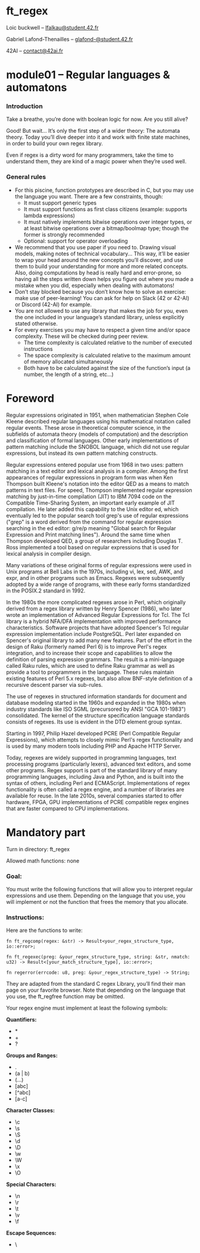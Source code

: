 # ft_regex

Loic buckwell – lfalkau@student.42.fr

Gabriel Lafond-Thenailles – glafond-@student.42.fr

42AI – contact@42ai.fr

# module01 – Regular languages & automatons

### Introduction
Take a breathe, you’re done with boolean logic for now. Are you still alive?

Good! But wait… It’s only the first step of a wider theory: The automata theory. Today you’ll dive deeper into it and work with finite state machines, in order to build your own regex library.

Even if regex is a dirty word for many programmers, take the time to understand them, they are kind of a magic power when they’re used well.


### General rules
* For this piscine, function prototypes are described in C, but you may use the language you want. There are a few constraints, though:
  * It must support generic types
  * It must support functions as first class citizens (example: supports lambda expressions) 
  * It must natively implements bitwise operations over integer types, or at least bitwise operations over a bitmap/boolmap type; though the former is strongly recommended 
  * Optional: support for operator overloading 
* We recommend that you use paper if you need to. Drawing visual models, making notes of technical vocabulary... This way, it’ll be easier to wrap your head around the new concepts you’ll discover, and use them to build your understanding for more and more related concepts. Also, doing computations by head is really hard and error-prone, so having all the steps written down helps you figure out where you made a mistake when you did, especially when dealing with automatons!
* Don’t stay blocked because you don’t know how to solve an exercise: make use of peer-learning! You can ask for help on Slack (42 or 42-AI) or Discord (42-AI) for example. 
* You are not allowed to use any library that makes the job for you, even the one included in your language’s standard library, unless explicitly stated otherwise. 
* For every exercises you may have to respect a given time and/or space complexity. These will be checked during peer review. 
  * The time complexity is calculated relative to the number of executed instructions 
  * The space complexity is calculated relative to the maximum amount of memory allocated simultaneously
  * Both have to be calculated against the size of the function’s input (a number, the length of a string, etc...) 
      
# Foreword

Regular expressions originated in 1951, when mathematician Stephen Cole Kleene described regular languages using his mathematical notation called regular events. These arose in theoretical computer science, in the subfields of automata theory (models of computation) and the description and classification of formal languages. Other early implementations of pattern matching include the SNOBOL language, which did not use regular expressions, but instead its own pattern matching constructs.

Regular expressions entered popular use from 1968 in two uses: pattern matching in a text editor and lexical analysis in a compiler. Among the first appearances of regular expressions in program form was when Ken Thompson built Kleene's notation into the editor QED as a means to match patterns in text files. For speed, Thompson implemented regular expression matching by just-in-time compilation (JIT) to IBM 7094 code on the Compatible Time-Sharing System, an important early example of JIT compilation. He later added this capability to the Unix editor ed, which eventually led to the popular search tool grep's use of regular expressions ("grep" is a word derived from the command for regular expression searching in the ed editor: g/re/p meaning "Global search for Regular Expression and Print matching lines"). Around the same time when Thompson developed QED, a group of researchers including Douglas T. Ross implemented a tool based on regular expressions that is used for lexical analysis in compiler design.

Many variations of these original forms of regular expressions were used in Unix programs at Bell Labs in the 1970s, including vi, lex, sed, AWK, and expr, and in other programs such as Emacs. Regexes were subsequently adopted by a wide range of programs, with these early forms standardized in the POSIX.2 standard in 1992.

In the 1980s the more complicated regexes arose in Perl, which originally derived from a regex library written by Henry Spencer (1986), who later wrote an implementation of Advanced Regular Expressions for Tcl. The Tcl library is a hybrid NFA/DFA implementation with improved performance characteristics. Software projects that have adopted Spencer's Tcl regular expression implementation include PostgreSQL. Perl later expanded on Spencer's original library to add many new features. Part of the effort in the design of Raku (formerly named Perl 6) is to improve Perl's regex integration, and to increase their scope and capabilities to allow the definition of parsing expression grammars. The result is a mini-language called Raku rules, which are used to define Raku grammar as well as provide a tool to programmers in the language. These rules maintain existing features of Perl 5.x regexes, but also allow BNF-style definition of a recursive descent parser via sub-rules.

The use of regexes in structured information standards for document and database modeling started in the 1960s and expanded in the 1980s when industry standards like ISO SGML (precursored by ANSI "GCA 101-1983") consolidated. The kernel of the structure specification language standards consists of regexes. Its use is evident in the DTD element group syntax.

Starting in 1997, Philip Hazel developed PCRE (Perl Compatible Regular Expressions), which attempts to closely mimic Perl's regex functionality and is used by many modern tools including PHP and Apache HTTP Server.

Today, regexes are widely supported in programming languages, text processing programs (particularly lexers), advanced text editors, and some other programs. Regex support is part of the standard library of many programming languages, including Java and Python, and is built into the syntax of others, including Perl and ECMAScript. Implementations of regex functionality is often called a regex engine, and a number of libraries are available for reuse. In the late 2010s, several companies started to offer hardware, FPGA, GPU implementations of PCRE compatible regex engines that are faster compared to CPU implementations. 

# Mandatory part

Turn in directory: ft_regex

Allowed math functions: none

### Goal:
You must write the following functions that will allow you to interpret regular expressions and use them. Depending on the language that you use, you will implement or not the function that frees the memory that you allocate.
### Instructions:
Here are the functions to write:

`fn ft_regcomp(regex: &str) -> Result<your_regex_structure_type, io::error>;`

`fn ft_regexec(preg: &your_regex_structure_type, string: &str, nmatch: u32) -> Result<[your_match_structure_type], io::error>;`

`fn regerror(errcode: u8, preg: &your_regex_structure_type) -> String;`

They are adapted from the standard C regex Library, you’ll find their man page on your favorite browser. Note that depending on the language that you use, the ft_regfree function may be omitted.

Your regex engine must implement at least the following symbols:

**Quantifiers:**
* \*
* \+
* ?

**Groups and Ranges:**
* .
* (a | b)
* (…)
* [abc]
* [^abc]
* [a-c]

**Character Classes:**
* \c
* \s
* \S
* \d
* \D
* \w
* \W
* \x
* \O

**Special Characters:**
* \n
* \r
* \t
* \v
* \f

**Escape Sequences:**
* \
